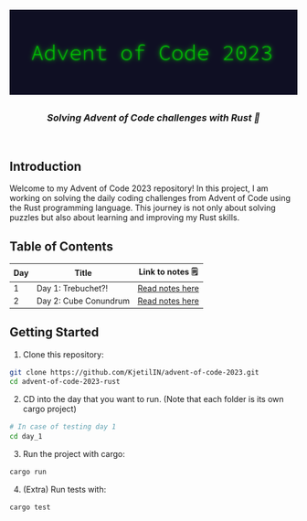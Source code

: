 <h1 align="center">
    <img src="https://raw.githubusercontent.com/orfeasa/advent-of-code-2023/master/header.png">
</h1>

<h3 align="center">

  <i align="center">Solving Advent of Code challenges with Rust 🦀</i>


</h3>

<br>


## Introduction



Welcome to my Advent of Code 2023 repository! In this project, I am working on solving the daily coding challenges from Advent of Code using the Rust programming language. This journey is not only about solving puzzles but also about learning and improving my Rust skills.

## Table of Contents

| Day | Title                              | Link to notes 🗒️                |
| --- | ---------------------------------- | ------------------------------- |
| 1   | Day 1: Trebuchet?!                 | [Read notes here](https://github.com/KjetilIN/advent-of-code-2023/blob/main/day_1/notes.md) |
| 2   | Day 2: Cube Conundrum              | [Read notes here](https://github.com/KjetilIN/advent-of-code-2023/blob/main/day_2/notes.md)           |


## Getting Started

1. Clone this repository:
```bash
git clone https://github.com/KjetilIN/advent-of-code-2023.git
cd advent-of-code-2023-rust
```
2. CD into the day that you want to run. (Note that each folder is its own cargo project)
```bash
# In case of testing day 1
cd day_1
```
3. Run the project with cargo:
```bash
cargo run
```
4. (Extra) Run tests with:
```bash
cargo test
```
